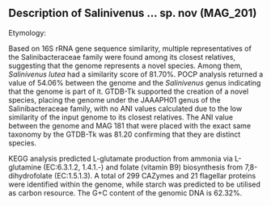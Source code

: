 ## Description of Salinivenus ... sp. nov  (MAG_201)

Etymology:

Based on 16S rRNA gene sequence similarity, 
multiple representatives of the Salinibacteraceae family 
were found among its closest relatives, suggesting that the genome represents a novel species.
Among them, *Salinivenus lutea* had a similarity score of	81.70%. 
POCP analysis returned a value of 54.06%  between the genome and the 
*Salinivenus* genus indicating that the genome is part of it. 
GTDB-Tk supported the creation of a novel species, placing 
the genome under the JAAAPH01 genus of the Salinibacteraceae family,
with no ANI values calculated
due to the low similarity of the input genome to its closest relatives.
The ANI value between the genome and MAG 181 that were placed with the exact same taxonomy
by the GTDB-Tk was 81.20 confirming that they are distinct species. 

KEGG analysis predicted 
L-glutamate production from ammonia via L-glutamine (EC:6.3.1.2, 1.4.1.-)
and folate (vitamin B9) biosynthesis from 7,8-dihydrofolate (EC:1.5.1.3).
A total of 299 CAZymes and 21 flagellar proteins were identified within the genome, 
while starch was predicted to be utilised as carbon resource.
The G+C content of the genomic DNA is 62.32%.
